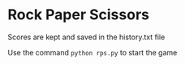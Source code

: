 # Rock Paper Scissors 

Scores are kept and saved in the history.txt file

Use the command `python rps.py` to start the game